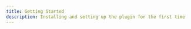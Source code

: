 ```yaml
---
title: Getting Started
description: Installing and setting up the plugin for the first time
---
```

